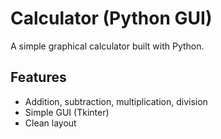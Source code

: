 # Calculator (Python GUI)

A simple graphical calculator built with Python.

## Features
- Addition, subtraction, multiplication, division
- Simple GUI (Tkinter)
- Clean layout

